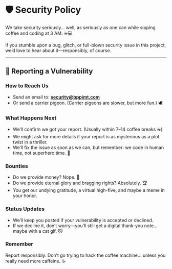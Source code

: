 # 🛡️ Security Policy

We take security seriously… well, as seriously as one can while sipping coffee and coding at 3 AM. ☕💻  

If you stumble upon a bug, glitch, or full-blown security issue in this project, we’d love to hear about it—responsibly, of course.

---

## 🐞 Reporting a Vulnerability

### How to Reach Us
- Send an email to: **security@bppimt.com**  
- Or send a carrier pigeon. (Carrier pigeons are slower, but more fun.) 🕊️

### What Happens Next
- We’ll confirm we got your report. (Usually within 7–14 coffee breaks ☕)  
- We might ask for more details if your report is as mysterious as a plot twist in a thriller.  
- We’ll fix the issue as soon as we can, but remember: we code in human time, not superhero time. 🦸  

### Bounties
- Do we provide money? Nope. 💸  
- Do we provide eternal glory and bragging rights? Absolutely. 🏆  
- You get our undying gratitude, a virtual high-five, and maybe a meme in your honor.  

### Status Updates
- We’ll keep you posted if your vulnerability is accepted or declined.  
- If we decline it, don’t worry—you’ll still get a digital thank-you note… maybe with a cat gif. 🐱  

### Remember
Report responsibly. Don’t go trying to hack the coffee machine… unless you really need more caffeine. ☕
